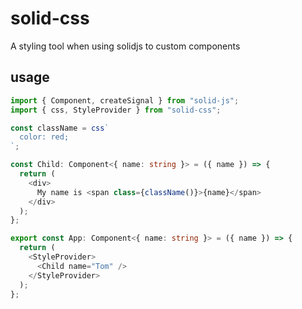 # solid-css

A styling tool when using solidjs to custom components

## usage

```ts
import { Component, createSignal } from "solid-js";
import { css, StyleProvider } from "solid-css";

const className = css`
  color: red;
`;

const Child: Component<{ name: string }> = ({ name }) => {
  return (
    <div>
      My name is <span class={className()}>{name}</span>
    </div>
  );
};

export const App: Component<{ name: string }> = ({ name }) => {
  return (
    <StyleProvider>
      <Child name="Tom" />
    </StyleProvider>
  );
};
```
